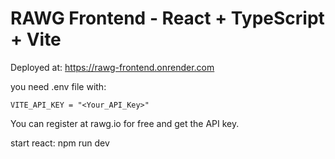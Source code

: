 # RAWG Frontend - React + TypeScript + Vite

Deployed at: https://rawg-frontend.onrender.com

you need .env file with:
```
VITE_API_KEY = "<Your_API_Key>"
```

You can register at rawg.io for free and get the API key.


start react: npm run dev
